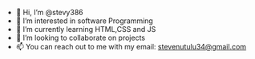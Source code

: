 - 👋 Hi, I’m @stevy386
- 👀 I’m interested in software Programming
- 🌱 I’m currently learning HTML,CSS and JS
- 💞️ I’m looking to collaborate on projects
- 📫 You can reach out to me with my email: stevenutulu34@gmail.com

<!---
stevy386/stevy386 is a ✨ special ✨ repository because its `README.md` (this file) appears on your GitHub profile.
You can click the Preview link to take a look at your changes.
--->
